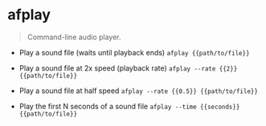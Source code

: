 # afplay
> Command-line audio player.

- Play a sound file (waits until playback ends)
`afplay {{path/to/file}}`

- Play a sound file at 2x speed (playback rate)
`afplay --rate {{2}} {{path/to/file}}`

- Play a sound file at half speed
`afplay --rate {{0.5}} {{path/to/file}}`

- Play the first N seconds of a sound file
`afplay --time {{seconds}} {{path/to/file}}`
